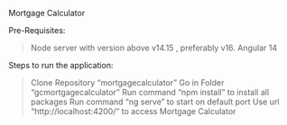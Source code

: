Mortgage Calculator 


Pre-Requisites:

> Node server with version above v14.15 , preferably v16.
> Angular 14


Steps to run the application:

> Clone Repository “mortgagecalculator”
> Go in Folder “gcmortgagecalculator”
> Run command “npm install” to install all packages
> Run command “ng serve” to start on default port
> Use url “http://localhost:4200/“ to access Mortgage Calculator

